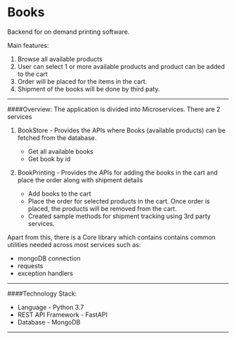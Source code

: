 # Books
Backend for on demand printing software.


Main features:
1. Browse all available products
2. User can select 1 or more available products and product can be added to the cart
3. Order will be placed for the items in the cart. 
4. Shipment of the books will be done by third paty. 

---
####Overview:
The application is divided into Microservices. 
There are 2 services
1. BookStore - Provides the APIs where Books (available products) can be fetched from the database. 
   - Get all available books
   - Get book by id
   
2. BookPrinting - Provides the APIs for adding the books in the cart and place the order along with shipment details
   - Add books to the cart
   - Place the order for selected products in the cart. Once order is placed, the products will be removed from the cart.
   - Created sample methods for shipment tracking using 3rd party services.
   
Apart from this, there is a Core library which contains contains common utilities needed across most services such as:
* mongoDB connection
* requests
* exception handlers

---
####Technology Stack:
* Language - Python 3.7
* REST API Framework - FastAPI
* Database - MongoDB

---

